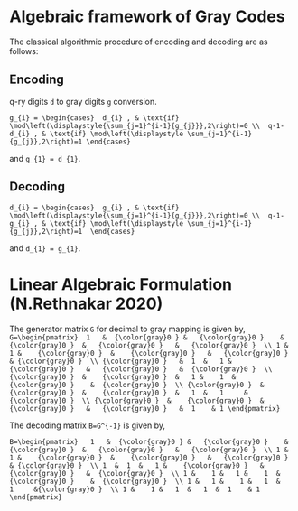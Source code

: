 # Algebraic framework of Gray Codes


The classical algorithmic procedure of encoding and decoding are as follows:
## Encoding
q-ry digits ``d`` to gray digits ``g`` conversion.

``
g_{i} = \begin{cases} 
d_{i} , & \text{if}  \mod\left(\displaystyle{\sum_{j=1}^{i-1}{g_{j}}},2\right)=0 \\ 
q-1-d_{i} , & \text{if} \mod\left(\displaystyle \sum_{j=1}^{i-1}{g_{j}},2\right)=1
\end{cases}
``

and ``g_{1} = d_{1}``.
## Decoding

``
d_{i} = \begin{cases} 
g_{i} , & \text{if}  \mod\left(\displaystyle{\sum_{j=1}^{i-1}{g_{j}}},2\right)=0 \\ 
q-1-g_{i} , & \text{if} \mod\left(\displaystyle \sum_{j=1}^{i-1}{g_{j}},2\right)=1 
\end{cases}
``

and ``d_{1} = g_{1}``.

# Linear Algebraic Formulation (N.Rethnakar 2020)
The generator matrix ``G`` for decimal to gray mapping is given by,
``
G=\begin{pmatrix}  1   &  {\color{gray}0 } &   {\color{gray}0 }    &  {\color{gray}0 }  &   {\color{gray}0 }   &   {\color{gray}0 }  \\
    1 &    1 &    {\color{gray}0 }  &    {\color{gray}0 }   &   {\color{gray}0 }     & {\color{gray}0 }  \\
     {\color{gray}0 }   &  1  &   1 &    {\color{gray}0 }   &   {\color{gray}0 }   &  {\color{gray}0 }  \\
    {\color{gray}0 }  &    {\color{gray}0 }  &   1 &    1  &   {\color{gray}0 }    &  {\color{gray}0 }  \\
    {\color{gray}0 }  &   {\color{gray}0 }  &    {\color{gray}0 }  &   1  &   1     &{\color{gray}0 }  \\
    {\color{gray}0 }  &    {\color{gray}0 }  &   {\color{gray}0 }   &   {\color{gray}0 }   &  1    & 1 \end{pmatrix}
  ``  

  The decoding matrix ``B=G^{-1}`` is given by,

  ``
  B=\begin{pmatrix}   1   &  {\color{gray}0 } &   {\color{gray}0 }    &  {\color{gray}0 }  &   {\color{gray}0 }   &   {\color{gray}0 }  \\
    1 &    1 &    {\color{gray}0 }  &    {\color{gray}0 }   &   {\color{gray}0 }     & {\color{gray}0 }  \\
     1  &  1  &   1 &    {\color{gray}0 }   &   {\color{gray}0 }   &  {\color{gray}0 }  \\
    1 &    1 &   1 &    1  &   {\color{gray}0 }    &  {\color{gray}0 }  \\
     1 &   1 &    1 &   1  &   1     &{\color{gray}0 }  \\
1 &    1 &   1  &   1  &  1    & 1 \end{pmatrix}
``


